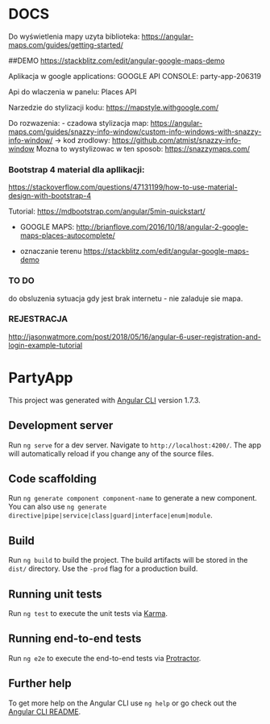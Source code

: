 # DOCS
Do wyświetlenia mapy uzyta biblioteka:
https://angular-maps.com/guides/getting-started/

##DEMO
https://stackblitz.com/edit/angular-google-maps-demo

Aplikacja w google applications:
GOOGLE API CONSOLE:
party-app-206319

Api do wlaczenia w panelu:
Places API

Narzedzie do stylizacji kodu:
https://mapstyle.withgoogle.com/

Do rozwazenia: - czadowa stylizacja map:
https://angular-maps.com/guides/snazzy-info-window/custom-info-windows-with-snazzy-info-window/
-> kod zrodlowy: https://github.com/atmist/snazzy-info-window
Mozna to wystylizowac w ten sposob:
https://snazzymaps.com/

### Bootstrap 4 material dla apllikacji:
https://stackoverflow.com/questions/47131199/how-to-use-material-design-with-bootstrap-4

Tutorial:
https://mdbootstrap.com/angular/5min-quickstart/

+ GOOGLE MAPS:
http://brianflove.com/2016/10/18/angular-2-google-maps-places-autocomplete/

+ oznaczanie terenu
https://stackblitz.com/edit/angular-google-maps-demo


### TO DO 
do obsluzenia sytuacja gdy jest brak internetu - nie zaladuje sie mapa.

### REJESTRACJA
http://jasonwatmore.com/post/2018/05/16/angular-6-user-registration-and-login-example-tutorial


# PartyApp

This project was generated with [Angular CLI](https://github.com/angular/angular-cli) version 1.7.3.

## Development server

Run `ng serve` for a dev server. Navigate to `http://localhost:4200/`. The app will automatically reload if you change any of the source files.

## Code scaffolding

Run `ng generate component component-name` to generate a new component. You can also use `ng generate directive|pipe|service|class|guard|interface|enum|module`.

## Build

Run `ng build` to build the project. The build artifacts will be stored in the `dist/` directory. Use the `-prod` flag for a production build.

## Running unit tests

Run `ng test` to execute the unit tests via [Karma](https://karma-runner.github.io).

## Running end-to-end tests

Run `ng e2e` to execute the end-to-end tests via [Protractor](http://www.protractortest.org/).

## Further help

To get more help on the Angular CLI use `ng help` or go check out the [Angular CLI README](https://github.com/angular/angular-cli/blob/master/README.md).

